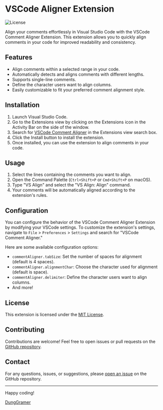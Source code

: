 # VSCode Aligner Extension

![License](https://img.shields.io/github/license/DungGramer/vs-aligner)

Align your comments effortlessly in Visual Studio Code with the VSCode Comment Aligner Extension. This extension allows you to quickly align comments in your code for improved readability and consistency.

## Features

- Align comments within a selected range in your code.
- Automatically detects and aligns comments with different lengths.
- Supports single-line comments.
- Define the character users want to align columns. 
- Easily customizable to fit your preferred comment alignment style.

## Installation

1. Launch Visual Studio Code.
2. Go to the Extensions view by clicking on the Extensions icon in the Activity Bar on the side of the window.
3. Search for [VSCode Comment Aligner](https://marketplace.visualstudio.com/items?itemName=DungGramer.vs-aligner) in the Extensions view search box.
4. Click the Install button to install the extension.
5. Once installed, you can use the extension to align comments in your code.

## Usage

1. Select the lines containing the comments you want to align.
2. Open the Command Palette (`Ctrl+Shift+P` or `Cmd+Shift+P` on macOS).
3. Type "VS Align" and select the "VS Align: Align" command.
4. Your comments will be automatically aligned according to the extension's rules.

## Configuration

You can configure the behavior of the VSCode Comment Aligner Extension by modifying your VSCode settings. To customize the extension's settings, navigate to `File` > `Preferences` > `Settings` and search for "VSCode Comment Aligner."

Here are some available configuration options:

- `commentAligner.tabSize`: Set the number of spaces for alignment (default is 4 spaces).
- `commentAligner.alignmentChar`: Choose the character used for alignment (default is space).
- `commentAligner.delimiter`: Define the character users want to align columns.
- And more!
<!-- - `commentAligner.ignorePatterns`: Define patterns to ignore lines that should not be aligned.   -->

## License

This extension is licensed under the [MIT License](LICENSE).

## Contributing

Contributions are welcome! Feel free to open issues or pull requests on the [GitHub repository](https://github.com/DungGramer/vs-aligner).

## Contact

For any questions, issues, or suggestions, please [open an issue](https://github.com/DungGramer/vs-aligner/issues) on the GitHub repository.

---

Happy coding!

<!-- ![DungGramer](https://avatars.githubusercontent.com/DungGramer) -->

[DungGramer](https://github.com/DungGramer)
